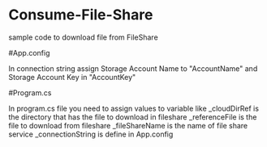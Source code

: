 # Consume-File-Share
sample code to download file from FileShare

#App.config

In connection string assign Storage Account Name to "AccountName" and Storage Account Key in "AccountKey"

#Program.cs

In program.cs file you need to assign values to variable like 
  _cloudDirRef is the directory that has the file to download in fileshare
  _referenceFile is the file to download from fileshare
  _fileShareName is the name of file share service
  _connectionString is define in App.config 
